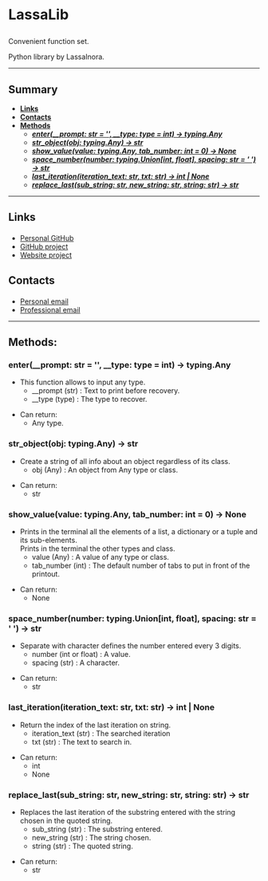 # <p id="title">LassaLib</p>

Convenient function set.

Python library by LassaInora.

--------
## Summary

- **[Links](#links)**
- **[Contacts](#contact)**
- **[Methods](#methods)**
  - ***[enter(__prompt: str = '', __type: type = int) -> typing.Any](#enter)***
  - ***[str_object(obj: typing.Any) -> str](#str_object)***
  - ***[show_value(value: typing.Any, tab_number: int = 0) -> None](#show_value)***
  - ***[space_number(number: typing.Union[int, float], spacing: str = ' ') -> str](#space_number)***
  - ***[last_iteration(iteration_text: str, txt: str) -> int | None](#last_iteration)***
  - ***[replace_last(sub_string: str, new_string: str, string: str) -> str](#replace_last)***
--------

## <p id="links">Links</p>

- [Personal GitHub](https://github.com/LassaInora)
- [GitHub project](https://github.com/LassaInora/Timedate)
- [Website project](https://lassainora.fr/projet/librairies/Timedate)

## <p id="contact">Contacts</p>

- [Personal email](mailto:axelleviandier@lassainora.fr)
- [Professional email](mailto:lassainora@lassainora.fr)
--------
## <p id="methods">Methods:</p>

### <p id="enter">enter(__prompt: str = '', __type: type = int) -> typing.Any</p>

- This function allows to input any type.
  - __prompt (str) : Text to print before recovery.
  - __type (type) : The type to recover.

+ Can return:
  + Any type.

### <p id="str_object">str_object(obj: typing.Any) -> str</p>

- Create a string of all info about an object regardless of its class.
  - obj (Any) : An object from Any type or class.

+ Can return:
  + str

### <p id="show_value">show_value(value: typing.Any, tab_number: int = 0) -> None</p>

- Prints in the terminal all the elements of a list, a dictionary or a tuple and its sub-elements.</br> 
  Prints in the terminal the other types and class.
  - value (Any) : A value of any type or class.
  - tab_number (int) : The default number of tabs to put in front of the printout.

+ Can return:
  + None

### <p id="space_number">space_number(number: typing.Union[int, float], spacing: str = ' ') -> str</p>

- Separate with character defines the number entered every 3 digits.
  - number (int or float) : A value.
  - spacing (str) : A character.

+ Can return:
  + str

### <p id="last_iteration">last_iteration(iteration_text: str, txt: str) -> int | None</p>

- Return the index of the last iteration on string.
  - iteration_text (str) : The searched iteration
  - txt (str) : The text to search in.

+ Can return:
  + int
  + None

### <p id="replace_last">replace_last(sub_string: str, new_string: str, string: str) -> str</p>

- Replaces the last iteration of the substring entered with the string chosen in the quoted string.
  - sub_string (str) : The substring entered.
  - new_string (str) : The string chosen.
  - string (str) : The quoted string.

+ Can return:
  + str
